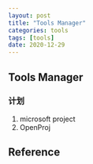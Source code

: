 ```yaml
---
layout: post
title: "Tools Manager"
categories: tools
tags: [tools]
date: 2020-12-29
---
```


## Tools Manager

### 计划
1. microsoft project
2. OpenProj

## Reference

